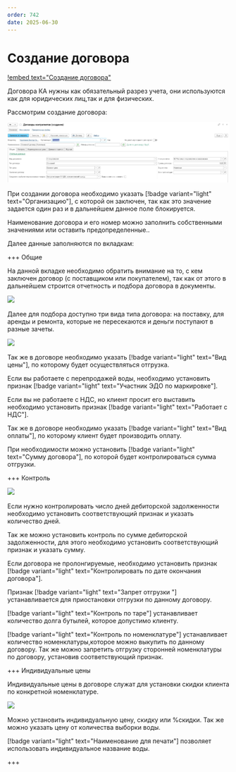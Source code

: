```yaml
---
order: 742
date: 2025-06-30
---
```

# Создание договора

[!embed text="Создание договора"](https://www.youtube.com/watch?v=21YpLaxzomM&t=1s)

Договора КА нужны как обязательный разрез учета, они используются как для юридических лиц,так и для физических.

Рассмотрим создание договора:

![](\images\оператор\ка2.jpg)

При создании договора необходимо указать [!badge variant="light" text="Организацию"], с которой он заключен, так как это значение задается один раз и в дальнейшем данное поле блокируется.

Наименование договора и его номер можно заполнить собственными значениями или оставить предопределенные..

Далее данные заполняются по вкладкам:

+++ Общие

На данной вкладке необходимо обратить внимание на то, с кем заключен договор (с поставщиком или покупателем), так как от этого в дальнейшем строится отчетность и подбора договора в документы.

![](/images/оператор/создание_договора_2.jpg)

Далее для подбора доступно три вида типа договора: на поставку, для аренды и ремонта, которые не пересекаются и деньги поступают в разные зачеты. 

![](/images/оператор/создание_договора_3.jpg)

Так же в договоре необходимо указать [!badge variant="light" text="Вид цены"], по которому будет осуществляться отгрузка.

Если вы работаете с перепродажей воды, необходимо установить признак [!badge variant="light" text="Участник ЭДО по маркировке"].

Если вы не работаете с НДС, но клиент просит его выставить необходимо установить признак [!badge variant="light" text="Работает с НДС"].

Так же в договоре необходимо указать [!badge variant="light" text="Вид оплаты"], по которому клиент будет производить оплату. 

При необходимости можно установить [!badge variant="light" text="Сумму договора"], по которой будет контролироваться сумма отгрузки. 

+++ Контроль

![](/images/оператор/создание_договора_4.jpg)

Если нужно контролировать число дней дебиторской задолженности необходимо установить соответствующий признак и указать количество дней.

Так же можно установить контроль по сумме дебиторской задолженности, для этого необходимо установить соответствующий признак и указать сумму.

Если договора не пролонгируемые, необходимо установить признак [!badge variant="light" text="Контролировать по дате окончания договора"].

Признак [!badge variant="light" text="Запрет отгрузки "] устанавливается для приостановки отгрузки по данному договору. 

[!badge variant="light" text="Контроль по таре"] устанавливает количество долга бутылей, которое допустимо клиенту. 

[!badge variant="light" text="Контроль по номенклатуре"] устанавливает количество номенклатуры,которое можно выкупить по данному договору. Так же можно запретить отгрузку сторонней номенклатуры по договору, установив соответствующий признак.

+++ Индивидуальные цены

Индивидуальные цены в договоре служат для установки скидки клиента по конкретной номенклатуре.

![](/images/оператор/создание_договора_5.jpg)

Можно установить индивидуальную цену, скидку или %скидки. Так же можно указать цену от количества выборки воды. 

[!badge variant="light" text="Наименование для печати"] позволяет использовать индивидуальное название воды.

+++
